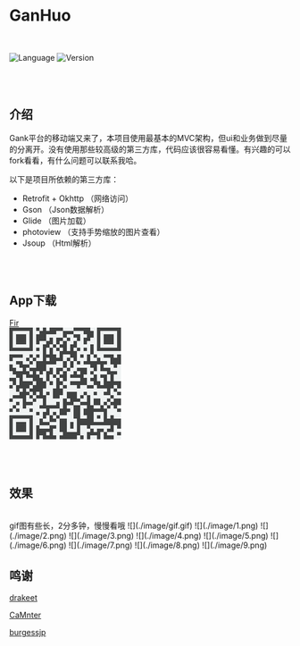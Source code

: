 # GanHuo  

<br>

![Language](https://img.shields.io/badge/language-Java-EE0000.svg) 
![Version](https://img.shields.io/badge/version-1.3-8470FF.svg)

<br>
<br>

## 介绍

Gank平台的移动端又来了，本项目使用最基本的MVC架构，但ui和业务做到尽量的分离开。没有使用那些较高级的第三方库，代码应该很容易看懂。有兴趣的可以fork看看，有什么问题可以联系我哈。  

以下是项目所依赖的第三方库：

- Retrofit + Okhttp （网络访问）   
- Gson （Json数据解析）  
- Glide （图片加载）  
- photoview （支持手势缩放的图片查看）  
- Jsoup （Html解析）

<br>
<br>

## App下载  

[Fir](http://fir.im/dasugankhuo)  
![扫一下下载App](./image/download.png)  


<br>
<br>

## 效果  

<br>
gif图有些长，2分多钟，慢慢看哦  
![](./image/gif.gif)  
![](./image/1.png) 
![](./image/2.png) 
![](./image/3.png) 
![](./image/4.png) 
![](./image/5.png) 
![](./image/6.png) 
![](./image/7.png) 
![](./image/8.png) 
![](./image/9.png) 

<br>


## 鸣谢

[drakeet](https://github.com/drakeet/Meizhi)  

[CaMnter](https://github.com/CaMnter/EasyGank)  

[burgessjp](https://github.com/burgessjp/GanHuoIO)  


